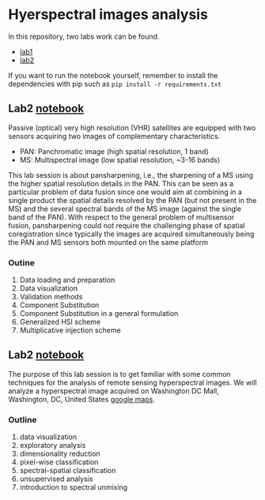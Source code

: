 # Hyerspectral images analysis

In this repository, two labs work can be found.
* [lab1](lab1)
* [lab2](lab2)

If you want to run the notebook yourself, remember to install the dependencies with pip such as `pip install -r requirements.txt`



## Lab2 [notebook](lab1/ISAT_lab1-AlexandreBourquelot_IlanGuenet.ipynb)

Passive (optical) very high resolution (VHR) satellites are equipped with two sensors acquiring two images of complementary characteristics.

* PAN: Panchromatic image (high spatial resolution, 1 band)
* MS: Multispectral image (low spatial resolution, ~3-16 bands)

This lab session is about pansharpening, i.e., the sharpening of a MS using the higher spatial resolution details in the PAN. This can be seen as a particular problem of data fusion since one would aim at combining in a single product the spatial details resolved by the PAN (but not present in the MS) and the several spectral bands of the MS image (against the single band of the PAN). With respect to the general problem of multisensor fusion, pansharpening could not require the challenging phase of spatial coregistration since typically the images are acquired simultaneously being the PAN and MS sensors both mounted on the same platform

### Outine

1. Data loading and preparation
2. Data visualization
3. Validation methods
4. Component Substitution
5. Component Substitution in a general formulation
6. Generalized HSI scheme
7. Multiplicative injection scheme

## Lab2 [notebook](lab2/ISAT_lab2-AlexandreBourquelot_IlanGuenet.ipynb)

The purpose of this lab session is to get familiar with some common techniques for the analysis of remote sensing hyperspectral images. We will analyze a hyperspectral image acquired on Washington DC Mall, Washington, DC, United States [google maps](https://goo.gl/maps/prYNey1N5z81ZtcE7).

### Outline

1. data visualization
2. exploratory analysis
3. dimensionality reduction
4. pixel-wise classification
5. spectral-spatial classification
6. unsupervised analysis
7. introduction to spectral unmixing
